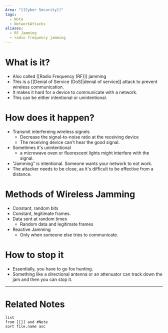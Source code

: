 ```yaml
---
Area: "[[Cyber Security]]"
tags:
  - Note
  - NetworkAttacks
aliases:
  - RF Jamming
  - radio frequency jamming
---
```

# What is it?
- Also called [[Radio Frequency (RF)]] jamming
- This is a [[Denial of Service (DoS)|denial of service]] attack to prevent wireless communication.
- It makes it hard for a device to communicate with a network.
- This can be either intentional or unintentional.

# How does it happen?
- Transmit interfereing wireless signels
	- Decrease the signal-to-noise ratio at the receiving device
	- The receiving device can't hear the good signal.
- Sometimes it's unintentional
	- a microwave oven or fluorescent lights might interfere with the signal.
- "Jamming" is intentional. Someone wants your network to not work.
- The attacker needs to be close, as it's difficult to be effective from a distance.

# Methods of Wireless Jamming
- Constant, random bits
- Constant, legitimate frames.
- Data sent at random times
	- Random data and legitimate frames
- Reactive Jamming
	- Only when someone else tries to communicate.

# How to stop it
- Essentially, you have to go fox hunting.
- Something like a directional antenna or an attenuator can track down the jam and then you can stop it.


---
# Related Notes
```dataview
list
from [[]] and #Note 
sort file.name asc
```
